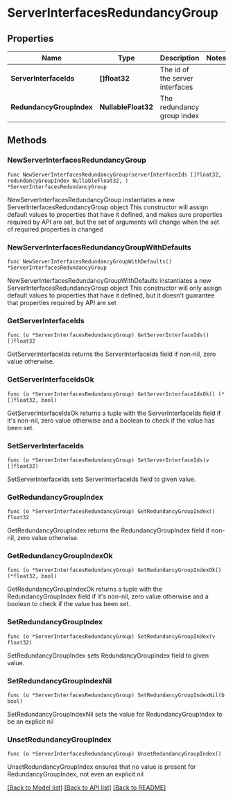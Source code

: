 # ServerInterfacesRedundancyGroup

## Properties

Name | Type | Description | Notes
------------ | ------------- | ------------- | -------------
**ServerInterfaceIds** | **[]float32** | The id of the server interfaces | 
**RedundancyGroupIndex** | **NullableFloat32** | The redundancy group index | 

## Methods

### NewServerInterfacesRedundancyGroup

`func NewServerInterfacesRedundancyGroup(serverInterfaceIds []float32, redundancyGroupIndex NullableFloat32, ) *ServerInterfacesRedundancyGroup`

NewServerInterfacesRedundancyGroup instantiates a new ServerInterfacesRedundancyGroup object
This constructor will assign default values to properties that have it defined,
and makes sure properties required by API are set, but the set of arguments
will change when the set of required properties is changed

### NewServerInterfacesRedundancyGroupWithDefaults

`func NewServerInterfacesRedundancyGroupWithDefaults() *ServerInterfacesRedundancyGroup`

NewServerInterfacesRedundancyGroupWithDefaults instantiates a new ServerInterfacesRedundancyGroup object
This constructor will only assign default values to properties that have it defined,
but it doesn't guarantee that properties required by API are set

### GetServerInterfaceIds

`func (o *ServerInterfacesRedundancyGroup) GetServerInterfaceIds() []float32`

GetServerInterfaceIds returns the ServerInterfaceIds field if non-nil, zero value otherwise.

### GetServerInterfaceIdsOk

`func (o *ServerInterfacesRedundancyGroup) GetServerInterfaceIdsOk() (*[]float32, bool)`

GetServerInterfaceIdsOk returns a tuple with the ServerInterfaceIds field if it's non-nil, zero value otherwise
and a boolean to check if the value has been set.

### SetServerInterfaceIds

`func (o *ServerInterfacesRedundancyGroup) SetServerInterfaceIds(v []float32)`

SetServerInterfaceIds sets ServerInterfaceIds field to given value.


### GetRedundancyGroupIndex

`func (o *ServerInterfacesRedundancyGroup) GetRedundancyGroupIndex() float32`

GetRedundancyGroupIndex returns the RedundancyGroupIndex field if non-nil, zero value otherwise.

### GetRedundancyGroupIndexOk

`func (o *ServerInterfacesRedundancyGroup) GetRedundancyGroupIndexOk() (*float32, bool)`

GetRedundancyGroupIndexOk returns a tuple with the RedundancyGroupIndex field if it's non-nil, zero value otherwise
and a boolean to check if the value has been set.

### SetRedundancyGroupIndex

`func (o *ServerInterfacesRedundancyGroup) SetRedundancyGroupIndex(v float32)`

SetRedundancyGroupIndex sets RedundancyGroupIndex field to given value.


### SetRedundancyGroupIndexNil

`func (o *ServerInterfacesRedundancyGroup) SetRedundancyGroupIndexNil(b bool)`

 SetRedundancyGroupIndexNil sets the value for RedundancyGroupIndex to be an explicit nil

### UnsetRedundancyGroupIndex
`func (o *ServerInterfacesRedundancyGroup) UnsetRedundancyGroupIndex()`

UnsetRedundancyGroupIndex ensures that no value is present for RedundancyGroupIndex, not even an explicit nil

[[Back to Model list]](../README.md#documentation-for-models) [[Back to API list]](../README.md#documentation-for-api-endpoints) [[Back to README]](../README.md)



